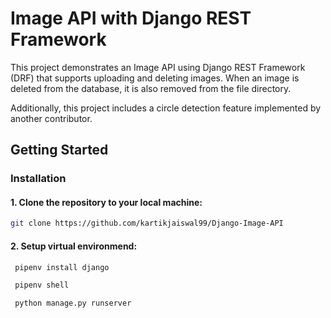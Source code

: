 # Image API with Django REST Framework

This project demonstrates an Image API using Django REST Framework (DRF) that supports uploading and deleting images. When an image is deleted from the database, it is also removed from the file directory.

Additionally, this project includes a circle detection feature implemented by another contributor.


## Getting Started


### Installation

#### 1. Clone the repository to your local machine:
   ```bash
   git clone https://github.com/kartikjaiswal99/Django-Image-API
  ```

#### 2. Setup virtual environmend:
   ```bash
    pipenv install django
   ```
   ```bash
    pipenv shell
   ```
   ```
    python manage.py runserver

   ```


